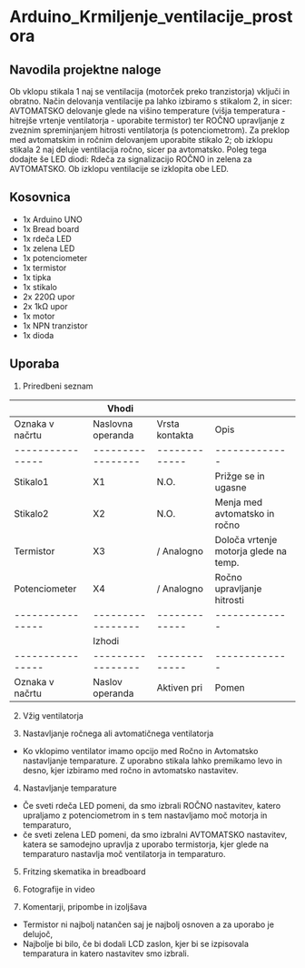 # Arduino_Krmiljenje_ventilacije_prostora

## Navodila projektne naloge

Ob vklopu stikala 1 naj se ventilacija (motorček preko tranzistorja) vključi in obratno. Način delovanja ventilacije pa lahko izbiramo s stikalom 2, in sicer: AVTOMATSKO delovanje glede na višino temperature (višja temperatura - hitrejše vrtenje ventilatorja - uporabite termistor) ter ROČNO upravljanje z zveznim spreminjanjem hitrosti ventilatorja (s potenciometrom). Za preklop med avtomatskim in ročnim delovanjem uporabite stikalo 2; ob izklopu stikala 2 naj deluje ventilacija ročno, sicer pa avtomatsko. Poleg tega dodajte še LED diodi: Rdeča za signalizacijo ROČNO in zelena za AVTOMATSKO. Ob izklopu ventilacije se izklopita obe LED. 

## Kosovnica

 * 1x Arduino UNO
 * 1x Bread board
 * 1x rdeča LED
 * 1x zelena LED
 * 1x potenciometer
 * 1x termistor
 * 1x tipka
 * 1x stikalo
 * 2x 220Ω upor
 * 2x 1kΩ upor
 * 1x motor
 * 1x NPN tranzistor
 * 1x dioda
 

## Uporaba

1. Priredbeni seznam

|                  |              Vhodi|               |                |
| ---------------- | ----------------- | ------------- | ------------- |
| Oznaka v načrtu  | Naslovna operanda | Vrsta kontakta| Opis          |
| ---------------- | ----------------- | ------------- | ------------- |
| Stikalo1         | X1                | N.O.          | Prižge se in ugasne              |
| Stikalo2         | X2                | N.O.          | Menja med avtomatsko in ročno              |
| Termistor        | X3                | / Analogno    | Določa vrtenje motorja glede na temp.              |
| Potenciometer    | X4                | / Analogno    | Ročno upravljanje hitrosti              |
| ---------------- | ----------------- | ------------- | ------------- |
|                  |      Izhodi       |               |               |
| ---------------- | ----------------- | ------------- | ------------- |
| Oznaka v načrtu  | Naslov operanda   | Aktiven pri   | Pomen         |


2. Vžig ventilatorja

3. Nastavljanje ročnega ali avtomatičnega ventilatorja
  * Ko vklopimo ventilator imamo opcijo med Ročno in Avtomatsko nastavljanje temparature. Z uporabno stikala lahko premikamo levo in desno, kjer izbiramo med ročno in avtomatsko nastavitev.

4. Nastavljanje temparature
 * Če sveti rdeča LED pomeni, da smo izbrali ROČNO nastavitev, katero upraljamo z potenciometrom in s tem nastavljamo moč motorja in temparaturo,
 * če sveti zelena LED pomeni, da smo izbralni AVTOMATSKO nastavitev, katera se samodejno upravlja z uporabo termistorja, kjer glede na temparaturo nastavlja moč ventilatorja in temparaturo.


5. Fritzing skematika in breadboard 

6. Fotografije in video


7. Komentarji, pripombe in izoljšava
 * Termistor ni najbolj natančen saj je najbolj osnoven a za uporabo je delujoč,
 * Najbolje bi bilo, če bi dodali LCD zaslon, kjer bi se izpisovala temparatura in katero nastavitev smo izbrali.

         
